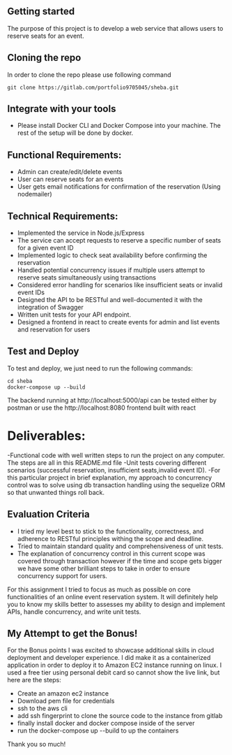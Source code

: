 ## Getting started

The purpose of this project is to develop a web service that allows users to reserve seats for an event.


## Cloning the repo

In order to clone the repo please use following command

```
git clone https://gitlab.com/portfolio9705045/sheba.git
```

## Integrate with your tools

- Please install Docker CLI and Docker Compose into your machine. The rest of the setup will be done by docker. 

## Functional Requirements:

- Admin can create/edit/delete events
- User can reserve seats for an events
- User gets email notifications for confirmation of the reservation (Using nodemailer)

## Technical Requirements:

- Implemented the service in Node.js/Express
- The service can accept requests to reserve a specific number of seats for a given event ID
- Implemented logic to check seat availability before confirming the reservation
- Handled potential concurrency issues if multiple users attempt to reserve seats simultaneously using transactions
- Considered error handling for scenarios like insufficient seats or invalid event IDs
- Designed the API to be RESTful and well-documented it with the integration of Swagger
- Written unit tests for your API endpoint.
- Designed a frontend in react to create events for admin and list events and reservation for users

## Test and Deploy

To test and deploy, we just need to run the following commands:

```
cd sheba
docker-compose up --build

```

The backend running at http://localhost:5000/api can be tested either by postman or use the http://localhost:8080 frontend built with react



# Deliverables:
-Functional code with well written steps to run the project on any computer. The steps are all in this README.md file
-Unit tests covering different scenarios (successful reservation, insufficient seats,invalid event ID).
-For this particular project in brief explanation, my approach to concurrency control was to solve using db transaction handling using the sequelize ORM so that unwanted things roll back.

## Evaluation Criteria

- I tried my level best to stick to the functionality, correctness, and adherence to RESTful principles withing the scope and deadline.
- Tried to maintain standard quality and comprehensiveness of unit tests.
- The explanation of concurrency control in this current scope was covered through transaction however if the time and scope gets bigger we have some other brilliant steps to take in order to ensure concurrency support for users.

For this assignment I tried to focus as much as possible on core functionalities of an online event reservation system. It will definitely help you to know my skills better to assesses my ability to design and implement APIs, handle concurrency, and write unit tests.

## My Attempt to get the Bonus!

For the Bonus points I was excited to showcase additional skills in cloud deployment and developer experience. I did make it as a containerized application in order to deploy it to Amazon EC2 instance running on linux. I used a free tier using personal debit card so cannot show the live link, but here are the steps:

- Create an amazon ec2 instance 
- Download pem file for credentials
- ssh to the aws cli
- add ssh fingerprint to clone the source code to the instance from gitlab
- finally install docker and docker compose inside of the server
- run the docker-compose up --build to up the containers

Thank you so much!